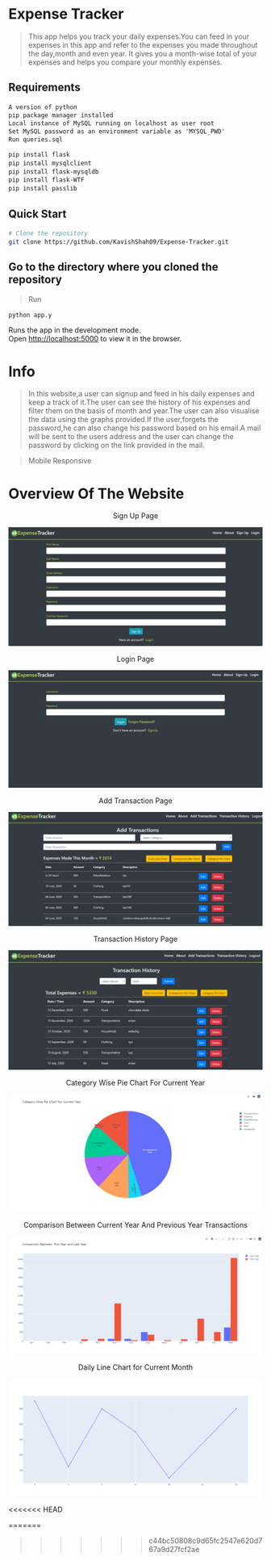# Expense Tracker

> This app helps you track your daily expenses.You can feed in your expenses in this app and refer to the expenses you
> made throughout the day,month and even year.
> It gives you a month-wise total of your expenses and helps you compare your monthly expenses.

## Requirements

```
A version of python
pip package manager installed
Local instance of MySQL running on localhost as user root
Set MySQL password as an environment variable as 'MYSQL_PWD'
Run queries.sql
```

```bash
pip install flask
pip install mysqlclient
pip install flask-mysqldb
pip install flask-WTF
pip install passlib
```

## Quick Start

```bash
# Clone the repository
git clone https://github.com/KavishShah09/Expense-Tracker.git
```

## Go to the directory where you cloned the repository

> Run

```bash
python app.y
```

Runs the app in the development mode.<br />
Open [http://localhost:5000](http://localhost:5000) to view it in the browser.

# Info

> In this website,a user can signup and feed in his daily expenses and keep a track of it.The user can see the history of his expenses and filter them on the basis of month and year.The user can also visualise the data using the graphs provided.If the user,forgets the password,he can also change his password based on his email.A mail will be sent to the users address and the user can change the password by clicking on the link provided in the mail.

> Mobile Responsive


# Overview Of The Website

<p align="center">Sign Up Page</p>
<p align="center">
 <img src="./static/signup.png">
</p>

<p align="center">Login Page</p>
<p align="center">
 <img src="./static/login.png">
</p>

<p align="center">Add Transaction Page</p>
<p align="center">
 <img src="./static/add.png">
</p>

<p align="center">Transaction History Page</p>
<p align="center">
 <img src="./static/history.png">
</p>

<p align="center">Category Wise Pie Chart For Current Year</p>
<p align="center">
 <img src="./static/pie.png">
</p>

<p align="center">Comparison Between Current Year And Previous Year Transactions</p>
<p align="center">
 <img src="./static/comparison.png">
</p>

<p align="center">Daily Line Chart for Current Month</p>
<p align="center">
 <img src="./static/line.png">
</p>
<<<<<<< HEAD


=======
>>>>>>> c44bc50808c9d65fc2547e620d767a9d27fcf2ae
